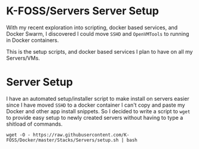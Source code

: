 # K-FOSS/Servers Server Setup

With my recent exploration into scripting, docker based services, and Docker Swarm, I discovered I could move `SSHD` and `OpenVMTools` to running in Docker containers.

This is the setup scripts, and docker based services I plan to have on all my Servers/VMs.

# Server Setup

I have an automated setup/installer script to make install on servers easier since I have moved `SSHD` to a docker container I can't copy and paste my Docker and other app install snippets. So I decided to write a script to `wget` to provide easy setup to newly created servers without having to type a shitload of commands.

```
wget -O - https://raw.githubusercontent.com/K-FOSS/Docker/master/Stacks/Servers/setup.sh | bash
```
